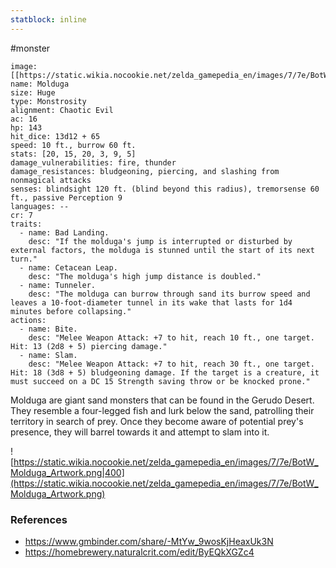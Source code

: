```yaml
---
statblock: inline
---
```

 #monster 

```statblock
image: [[https://static.wikia.nocookie.net/zelda_gamepedia_en/images/7/7e/BotW_Molduga_Artwork.png]]
name: Molduga
size: Huge
type: Monstrosity
alignment: Chaotic Evil
ac: 16
hp: 143
hit_dice: 13d12 + 65
speed: 10 ft., burrow 60 ft.
stats: [20, 15, 20, 3, 9, 5]
damage_vulnerabilities: fire, thunder
damage_resistances: bludgeoning, piercing, and slashing from nonmagical attacks
senses: blindsight 120 ft. (blind beyond this radius), tremorsense 60 ft., passive Perception 9
languages: --
cr: 7
traits:
  - name: Bad Landing.
    desc: "If the molduga's jump is interrupted or disturbed by external factors, the molduga is stunned until the start of its next turn."
  - name: Cetacean Leap.
    desc: "The molduga's high jump distance is doubled."
  - name: Tunneler.
    desc: "The molduga can burrow through sand its burrow speed and leaves a 10-foot-diameter tunnel in its wake that lasts for 1d4 minutes before collapsing."
actions:
  - name: Bite.
    desc: "Melee Weapon Attack: +7 to hit, reach 10 ft., one target. Hit: 13 (2d8 + 5) piercing damage."
  - name: Slam.
    desc: "Melee Weapon Attack: +7 to hit, reach 30 ft., one target. Hit: 18 (3d8 + 5) bludgeoning damage. If the target is a creature, it must succeed on a DC 15 Strength saving throw or be knocked prone."
```

Molduga are giant sand monsters that can be found in the Gerudo Desert. They resemble a four-legged fish and lurk below the sand, patrolling their territory in search of prey. Once they become aware of potential prey's presence, they will barrel towards it and attempt to slam into it.

![https://static.wikia.nocookie.net/zelda_gamepedia_en/images/7/7e/BotW_Molduga_Artwork.png|400](https://static.wikia.nocookie.net/zelda_gamepedia_en/images/7/7e/BotW_Molduga_Artwork.png)

### References

* https://www.gmbinder.com/share/-MtYw_9wosKjHeaxUk3N
* https://homebrewery.naturalcrit.com/edit/ByEQkXGZc4
